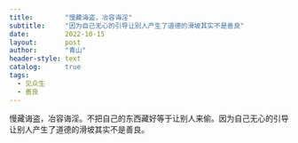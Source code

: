 ```yaml
---
title:        "慢藏诲盗，冶容诲淫"
subtitle:     "因为自己无心的引导让别人产生了道德的滑坡其实不是善良"
date:         2022-10-15
layout:       post
author:       "青山"
header-style: text
catalog:      true
tags:
  - 见众生
  - 善良
---
```


慢藏诲盗，冶容诲淫。不把自己的东西藏好等于让别人来偷。因为自己无心的引导让别人产生了道德的滑坡其实不是善良。